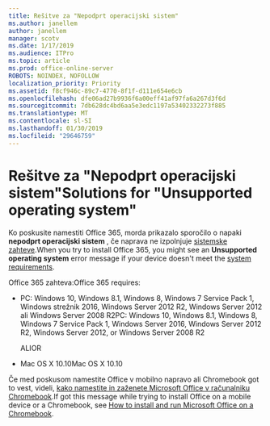 ```yaml
---
title: Rešitve za "Nepodprt operacijski sistem"
ms.author: janellem
author: janellem
manager: scotv
ms.date: 1/17/2019
ms.audience: ITPro
ms.topic: article
ms.prod: office-online-server
ROBOTS: NOINDEX, NOFOLLOW
localization_priority: Priority
ms.assetid: f8cf946c-89c7-4770-8f1f-d111e654e6cb
ms.openlocfilehash: dfe06ad27b9936f6a00eff41af97fa6a267d3f6d
ms.sourcegitcommit: 7db628dc4bd6aa5e3edc1197a53402332273f885
ms.translationtype: MT
ms.contentlocale: sl-SI
ms.lasthandoff: 01/30/2019
ms.locfileid: "29646759"
---
```

# <a name="solutions-for-unsupported-operating-system"></a><span data-ttu-id="8f74d-102">Rešitve za "Nepodprt operacijski sistem"</span><span class="sxs-lookup"><span data-stu-id="8f74d-102">Solutions for "Unsupported operating system"</span></span>



<span data-ttu-id="8f74d-103">Ko poskusite namestiti Office 365, morda prikazalo sporočilo o napaki **nepodprt operacijski sistem** , če naprava ne izpolnjuje [sistemske zahteve](https://products.office.com/office-system-requirements).</span><span class="sxs-lookup"><span data-stu-id="8f74d-103">When you try to install Office 365, you might see an **Unsupported operating system** error message if your device doesn't meet the [system requirements](https://products.office.com/office-system-requirements).</span></span>
  
<span data-ttu-id="8f74d-104">Office 365 zahteva:</span><span class="sxs-lookup"><span data-stu-id="8f74d-104">Office 365 requires:</span></span>
  
- <span data-ttu-id="8f74d-105">PC: Windows 10, Windows 8.1, Windows 8, Windows 7 Service Pack 1, Windows strežnik 2016, Windows Server 2012 R2, Windows Server 2012 ali Windows Server 2008 R2</span><span class="sxs-lookup"><span data-stu-id="8f74d-105">PC: Windows 10, Windows 8.1, Windows 8, Windows 7 Service Pack 1, Windows Server 2016, Windows Server 2012 R2, Windows Server 2012, or Windows Server 2008 R2</span></span>
    
    <span data-ttu-id="8f74d-106">ALI</span><span class="sxs-lookup"><span data-stu-id="8f74d-106">OR</span></span>
    
- <span data-ttu-id="8f74d-107">Mac OS X 10.10</span><span class="sxs-lookup"><span data-stu-id="8f74d-107">Mac OS X 10.10</span></span>
    
<span data-ttu-id="8f74d-108">Če med poskusom namestite Office v mobilno napravo ali Chromebook got to vest, videli, [kako namestite in zaženete Microsoft Office v računalniku Chromebook](https://support.office.com/article/32f14a23-2c1a-4579-b973-d4b1d78561ad?wt.mc_id=Alchemy_ClientDIA).</span><span class="sxs-lookup"><span data-stu-id="8f74d-108">If got this message while trying to install Office on a mobile device or a Chromebook, see [How to install and run Microsoft Office on a Chromebook](https://support.office.com/article/32f14a23-2c1a-4579-b973-d4b1d78561ad?wt.mc_id=Alchemy_ClientDIA).</span></span>
  


